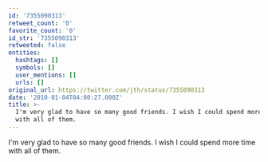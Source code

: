 ```yaml
---
id: '7355090313'
retweet_count: '0'
favorite_count: '0'
id_str: '7355090313'
retweeted: false
entities:
  hashtags: []
  symbols: []
  user_mentions: []
  urls: []
original_url: https://twitter.com/jth/status/7355090313
date: '2010-01-04T04:00:27.000Z'
title: >-
  I'm very glad to have so many good friends. I wish I could spend more time
  with all of them.
---
```


I'm very glad to have so many good friends. I wish I could spend more time with all of them.